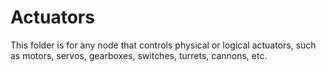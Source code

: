 Actuators
================

This folder is for any node that controls physical or logical actuators, such as motors, servos, gearboxes, switches, turrets, cannons, etc.

